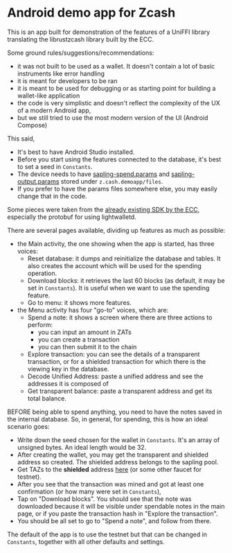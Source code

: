 # Android demo app for Zcash

This is an app built for demonstration of the features of a UniFFI library translating the librustzcash library built by the ECC.

Some ground rules/suggestions/recommendations:
- it was not built to be used as a wallet. It doesn't contain a lot of basic instruments like error handling
- it is meant for developers to be ran
- it is meant to be used for debugging or as starting point for building a wallet-like application
- the code is very simplistic and doesn't reflect the complexity of the UX of a modern Android app, 
- but we still tried to use the most modern version of the UI (Android Compose)

This said,
- It's best to have Android Studio installed.
- Before you start using the features connected to the database, it's best to set a seed in `Constants`.
- The device needs to have [sapling-spend.params](https://download.z.cash/downloads/sapling-spend.params) and [sapling-output.params](https://download.z.cash/downloads/sapling-output.params) stored under `z.cash.demoapp/files`.
- If you prefer to have the params files somewhere else, you may easily change that in the code.

Some pieces were taken from the [already existing SDK by the ECC](https://github.com/zcash/zcash-android-wallet-sdk), especially the protobuf for using lightwalletd.

There are several pages available, dividing up features as much as possible:

 - the Main activity, the one showing when the app is started, has three voices:
   - Reset database: it dumps and reinitialize the database and tables. It also creates the account which will be used for the spending operation.
   - Download blocks: it retrieves the last 60 blocks (as default, it may be set in `Constants`). It is useful when we want to use the spending feature.
   - Go to menu: it shows more features.
 - the Menu activity has four "go-to" voices, which are:
   - Spend a note: it shows a screen where there are three actions to perform:
     - you can input an amount in ZATs
     - you can create a transaction
     - you can then submit it to the chain
   - Explore transaction: you can see the details of a transparent transaction,  or for a shielded transaction for which there is the viewing key in the database.
   - Decode Unified Address: paste a unified address and see the addresses it is composed of
   - Get transparent balance: paste a transparent address and get its total balance.

BEFORE being able to spend anything, you need to have the notes saved in the internal database. 
So, in general, for spending, this is how an ideal scenario goes:
 - Write down the seed chosen for the wallet in `Constants`. It's an array of unsigned bytes. An ideal length would be 32.
 - After creating the wallet, you may get the transparent and shielded address so created. The shielded address belongs to the sapling pool.
 - Get TAZs to the **shielded** address [here](https://faucet.zecpages.com/) (or some other faucet for testnet).
 - After you see that the transaction was mined and got at least one confirmation (or how many were set in `Constants`),
 - Tap on "Download blocks". You should see that the note was downloaded because it will be visible under spendable notes in the main page, or if you paste the transaction hash in "Explore the transaction".
 - You should be all set to go to "Spend a note", and follow from there.

The default of the app is to use the testnet but that can be changed in `Constants`, together with all other defaults and settings.